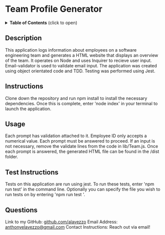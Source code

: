 # Team Profile Generator

  <details>
<summary><b>Table of Contents</b> (click to open)</summary>
<!-- MarkdownTOC -->

1. [Description:](#description)
1. [Instructions:](#instructions)
1. [Usage:](#usage)

1. [Test Instructions:](#test-instructions)

1. [Questions:](#questions)

<!-- /MarkdownTOC -->
</details>

  
  ## Description
  This application logs information about employees on a software engineering team and generates a HTML website that displays an overview of the team. It operates on Node and uses Inquirer to recieve user input. Email-validator is used to validate email input. The application was created using object orientated code and TDD. Testing was performed using Jest.
  ## Instructions
  Clone down the repository and run npm install to install the necessary dependencies. Once this is complete, enter 'node index' in your terminal to launch the application. 
  ## Usage
  Each prompt has validation attached to it. Employee ID only accepts a numerical value. Each prompt must be answered to proceed. If an input is not necessary, remove the validate lines from the code in lib/Team.js. Once each prompt is answered, the generated HTML file can be found in the /dist folder. 
  
  ## Test Instructions
  Tests on this application are run using jest. To run these tests, enter 'npm run test' in the command line. Optionally you can specify the file you wish to run tests on by entering 'npm run test <fileName>'.
  
  ## Questions 
  Link to my GitHub: [github.com/alavezzo](https://github.com/alavezzo)
  Email Address: anthonyelavezzo@gmail.com
  Contact Instructions: Reach out via email!
